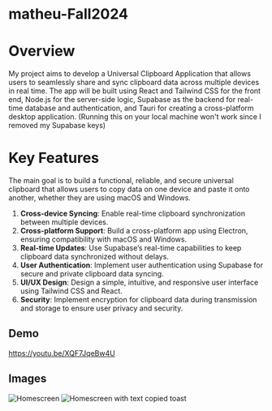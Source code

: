 # matheu-Fall2024

# Overview

My project aims to develop a Universal Clipboard Application that allows users to seamlessly share and sync clipboard data across multiple devices in real time. The app will be built using React and Tailwind CSS for the front end, Node.js for the server-side logic, Supabase as the backend for real-time database and authentication, and Tauri for creating a cross-platform desktop application. (Running this on your local machine won't work since I removed my Supabase keys)

# Key Features

The main goal is to build a functional, reliable, and secure universal clipboard that allows users to copy data on one device and paste it onto another, whether they are using macOS and Windows.

1. **Cross-device Syncing**: Enable real-time clipboard synchronization between multiple devices.
2. **Cross-platform Support**: Build a cross-platform app using Electron, ensuring compatibility with macOS and Windows.
3. **Real-time Updates**: Use Supabase’s real-time capabilities to keep clipboard data synchronized without delays.
4. **User Authentication**: Implement user authentication using Supabase for secure and private clipboard data syncing.
5. **UI/UX Design**: Design a simple, intuitive, and responsive user interface using Tailwind CSS and React.
6. **Security**: Implement encryption for clipboard data during transmission and storage to ensure user privacy and security.

## Demo

https://youtu.be/XQF7JqeBw4U

## Images

![Homescreen](https://imgur.com/a/d3p85gf)
![Homescreen with text copied toast](https://imgur.com/a/4jKBL3Q)
